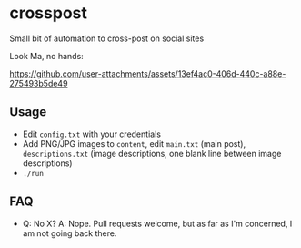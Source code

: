 # crosspost
Small bit of automation to cross-post on social sites

Look Ma, no hands:

https://github.com/user-attachments/assets/13ef4ac0-406d-440c-a88e-275493b5de49

## Usage

* Edit `config.txt` with your credentials
* Add PNG/JPG images to `content`, edit `main.txt` (main post), `descriptions.txt` (image descriptions, one blank line between image descriptions)
* `./run`

## FAQ

* Q: No X? A: Nope. Pull requests welcome, but as far as I'm concerned, I am not going back there.

